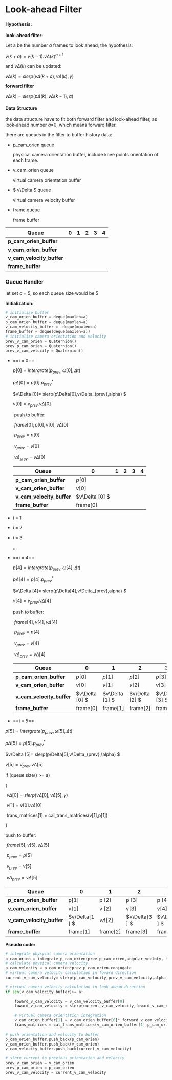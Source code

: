 # Look-ahead Filter

#### Hypothesis:

**look-ahead filter:**

Let a be the number $a$ frames to look ahead, the hypothesis: 

$v(k+a)= v(k-1).v\Delta(k)^{a+1}$

and $v\Delta(k)$ can be updated:

$v\Delta(k)= slerp(v\Delta(k+a),v\Delta(k),\gamma)$

**forward filter**

$v\Delta(k)= slerp(p\Delta(k),v\Delta(k-1),\alpha)$

#### Data Structure

the data structure have to fit both forward filter and look-ahead filter, as look-ahead number $a$=0, which means forward filter. 

there are queues in the filter to buffer history data:

- p_cam_orien queue 

  physical camera orientation buffer, include knee points orientation of each frame.

- v_cam_orien queue

  virtual camera orientation buffer

- $ v\Delta $ queue

  virtual camera velocity buffer

- frame queue

  frame buffer

| Queue                     | 0    | 1    | 2    | 3    | 4    |
| ------------------------- | ---- | ---- | ---- | ---- | ---- |
| **p_cam_orien_buffer**    |      |      |      |      |      |
| **v_cam_orien_buffer**    |      |      |      |      |      |
| **v_cam_velocity_buffer** |      |      |      |      |      |
| **frame_buffer**          |      |      |      |      |      |

### Queue Handler

let set $a$ = 5, so each queue size would be 5

**Initialization:**

```python
# initialize buffer
v_cam_orien_buffer = deque(maxlen=a)
p_cam_orien_buffer = deque(maxlen=a)
v_cam_velocity_buffer =  deque(maxlen=a)
frame_buffer = deque(deque(maxlen=a))
# initialize camera orientation and velocity
prev_v_cam_orien = Quaternion()
prev_p_cam_orien = Quaternion()
prev_v_cam_velocity = Quaternion()
```

- ==i = 0==

  $p[0]= intergrate(p_{prev},\omega[0],\Delta t)$

  $p\Delta [0]= p[0].p^*_{prev}$

  $v\Delta [0]= slerp(p\Delta[0],v\Delta_{prev},alpha) $

  $v[0]= v_{prev}.v\Delta [0]$

  

  ​	push to buffer: 

  ​	$frame[0], p[0], v [0], v\Delta [0]$

  ​	$p_{prev}= p[0]$

  ​	$v_{prev}= v[0]$

  ​	$v\Delta_{prev}= v\Delta [0]$

  | Queue                     | 0              | 1    | 2    | 3    | 4    |
  | ------------------------- | -------------- | ---- | ---- | ---- | ---- |
  | **p_cam_orien_buffer**    | $p [0]$        |      |      |      |      |
  | **v_cam_orien_buffer**    | $v[0]$         |      |      |      |      |
  | **v_cam_velocity_buffer** | $v\Delta [0] $ |      |      |      |      |
  | **frame_buffer**          | frame[0]       |      |      |      |      |

- i = 1

- i = 2

- i = 3

  ...

- ==i = 4==

  $p[4]= intergrate(p_{prev},\omega[4],\Delta t)$

  $p\Delta [4]= p[4].p^*_{prev}$

  $v\Delta [4]= slerp(p\Delta[4],v\Delta_{prev},alpha) $

  $v[4]= v_{prev}.v\Delta [4]$

  push to buffer: 

  ​	$frame[4], v [4], v\Delta [4]$

  ​	$p_{prev}= p[4]$

  ​	$v_{prev}= v[4]$

  ​	$v\Delta_{prev}= v\Delta [4]$

  | Queue                     | 0              | 1              | 2              | 3              | 4              |
  | ------------------------- | -------------- | -------------- | -------------- | -------------- | -------------- |
  | **p_cam_orien_buffer**    | $p[0]$         | $p [1]$        | $p [2]$        | $p [3]$        | $p [4]$        |
  | **v_cam_orien_buffer**    | $v[0]$         | $v [1]$        | $v[2]$         | $v[3]$         | $v[4]$         |
  | **v_cam_velocity_buffer** | $v\Delta [0] $ | $v\Delta [1] $ | $v\Delta [2] $ | $v\Delta [3] $ | $v\Delta [4] $ |
  | **frame_buffer**          | frame[0]       | frame[1]       | frame[2]       | frame[3]       | frame[4]       |

- ==i = 5==

$p[5]= intergrate(p_{prev},\omega[5],\Delta t)$

$p\Delta [5]= p[5].p^*_{prev}$

$v\Delta [5]= slerp(p\Delta[5],v\Delta_{prev},\alpha) $

$v[5]= v_{prev}.v\Delta [5]$

 if (queue.size() >= a)

{

​	$v\Delta [0] = slerp(v\Delta[0],v\Delta[5],\gamma)$

​	$v[1]= v[0].v\Delta[0]$

​    trans_matrices[1] = cal_trans_matrices(v[1],p[1])

}

push to buffer: 

​	$frame[5], v [5], v\Delta [5]$

​	$p_{prev}= p[5]$

​	$v_{prev}= v[5]$

​	$v\Delta_{prev}= v\Delta [5]$

| Queue                     | 0              | 1            | 2              | 3              | 4              |
| ------------------------- | -------------- | ------------ | -------------- | -------------- | -------------- |
| **p_cam_orien_buffer**    | p[1]           | p [2]        | p [3]          | p [4]          | p [5]          |
| **v_cam_orien_buffer**    | v[1]           | v [2]        | v[3]           | v[4]           | v[5]           |
| **v_cam_velocity_buffer** | $v\Delta[1 ] $ | $v\Delta[2]$ | $v\Delta[3 ] $ | $v\Delta[4 ] $ | $v\Delta[5 ] $ |
| **frame_buffer**          | frame[1]       | frame[2]     | frame[3]       | frame[4]       | frame[5]       |

  

**Pseudo code:**

```python
# integrate physycal camera orientation 
p_cam_orien = integrate_p_cam_orien(prev_p_cam_orien,angular_vecloty, timestamp)
# calculate physical camera velocity
p_cam_velocity = p_cam_orien*prev_p_cam_orien.conjugate
# virtual camera velocity calculation in foward direction
current_v_cam_velocity= slerp(p_cam_velocity,prev_v_cam_velocity,alpha)

# virtual camera velocity calculation in look-ahead direction
if len(v_cam_velocity_buffer)>= a:
    
    foward_v_cam_velocity = v_cam_velocity_buffer[0]
	foward_v_cam_velocity = slerp(current_v_cam_velocity,foward_v_cam_velocity,gamma)

	# virtual camera orientation integration
	v_cam_orien_buffer[1] = v_cam_orien_buffer[0]* forward_v_cam_velocity
	trans_matrices = cal_trans_matrices(v_cam_orien_buffer[1],p_cam_orien_buffer[1])
    
# push orientation and velocity to buffer
p_cam_orien_buffer.push_back(p_cam_orien)
v_cam_orien_buffer.push_back(v_cam_orien)
v_cam_velocity_buffer.push_back(current_v_cam_velocity)

# store current to previous orientation and velocity
prev_v_cam_orien = v_cam_orien
prev_p_cam_orien = p_cam_orien
prev_v_cam_velocity = current_v_cam_velocity

```





